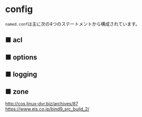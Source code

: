 # config
`named.conf`は主に次の4つのステートメントから構成されています。
## ■ acl
## ■ options
## ■ logging
## ■ zone
http://cos.linux-dvr.biz/archives/87  
https://www.eis.co.jp/bind9_src_build_2/
